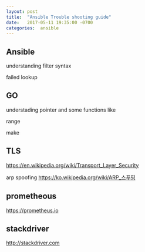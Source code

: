 ```yaml
---
layout: post
title:  "Ansible Trouble shooting guide"
date:   2017-05-11 19:35:00 -0700
categories:  ansible
---
```

## Ansible

understanding filter syntax

failed
lookup


## GO

understading pointer and some functions like

range

make

## TLS
https://en.wikipedia.org/wiki/Transport_Layer_Security

arp spoofing
https://ko.wikipedia.org/wiki/ARP_스푸핑


## prometheous

https://prometheus.io


## stackdriver

http://stackdriver.com
